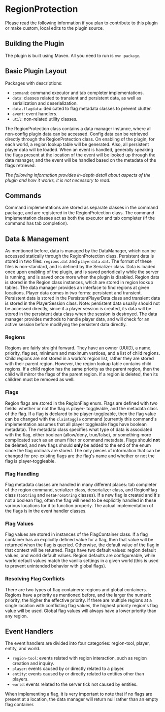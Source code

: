 # RegionProtection
Please read the following information if you plan to contribute to this plugin or make custom, local edits to the plugin
source.

## Building the Plugin
The plugin is built using Maven. All you need to run is `mvn package`.

## Basic Plugin Layout
Packages with descriptions:
- `command`: command executor and tab completer implementations.
- `data`: classes related to transient and persistent data, as well as serialization and deserialization.
- `data.flagdata`: dedicated to flag metadata classes to prevent clutter.
- `event`: event handlers.
- `util`: non-related utility classes.

The RegionProtection class contains a data manager instance, where all non-config plugin data can be accessed. Config data
can be retrieved directly through the RegionProtection class. On enabling of the plugin, for each world, a region lookup
table will be generated. Also, all persistent player data will be loaded. When an event is handled, generally speaking the
flags present at the location of the event will be looked up through the data manager, and the event will be handled based on
the metadata of the flags retrieved.

*The following information provides in-depth detail about aspects of the plugin and how it works, it is not necessary to 
read.*

## Commands
Command implementations are stored as separate classes in the command package, and are registered in the RegionProtection
class. The command implementation classes act as both the executor and tab completer (if the command has tab completion).

## Data & Management
As mentioned before, data is managed by the DataManager, which can be accessed statically through the RegionProtection class.
Persistent data is stored in two files: `regions.dat` and `playerdata.dat`. The format of these files is non-standard, and is
defined by the Serializer class. Data is loaded once upon enabling of the plugin, and is saved periodically while the server
is running, and is saved once more when the plugin is disabled. Region data is stored in the Region class instances, which
are stored in region lookup tables. The data manager provides an interface to find regions at given locations. Player data
comes in two forms: persistent and transient. Persistent data is stored in the PersistentPlayerData class and transient data
is stored in the PlayerSession class. Note: persistent data usually should not be accessed directly, since if a player
session is created, its data will be stored in the persistent data class when the session is destroyed. The data manager
provides methods to handle player data, and will check for an active session before modifying the persistent data directly.

### Regions
Regions are fairly straight forward. They have an owner (UUID), a name, priority, flag set, minimum and maximum vertices, and
a list of child regions. Child regions are not stored in a world's region list, rather they are stored with their parent
region. However, the region lookup table contains child regions. If a child region has the same priority as the parent
region, then the child will mirror the flags of the parent region. If a region is deleted, then its children must be removed
as well.

### Flags
Region flags are stored in the RegionFlag enum. Flags are defined with two fields: whether or not the flag is player-
toggleable, and the metadata class of the flag. If a flag is declared to be player-toggleable, then the flag value can be
changed with the `claimtoggle` command (currently this command's implementation assumes that all player toggleable flags have
boolean metadata). The metadata class specifies what type of data is associated with the flag, either boolean (allow/deny,
true/false), or something more complicated such as an enum filter or command metadata. Flags should **not** be deleted, and
new flags should **only** be added to the end of the enum since the flag ordinals are stored. The only pieces of information
that can be changed for pre-existing flags are the flag's name and whether or not the flag is player-toggleable.

### Flag Handling
Flag metadata classes are handled in many different places: tab completer of the region command, serializer class,
deserializer class, and RegionFlag class (`toString` and `metaFromString` classes). If a new flag is created and it's not a
boolean flag, often the flag will need to be explicitly handled in these various locations for it to function properly. The
actual implementation of the flags is in the event handler classes.

### Flag Values
Flag values are stored in instances of the FlagContainer class. If a flag container has an explicitly defined value for a
flag, then that value will be returned when the flag is queried. Otherwise, the default value of the flag in that context
will be returned. Flags have two default values: region default values, and world default values. Region defaults are
configureable, while world default values match the vanilla settings in a given world (this is used to prevent unintended
behavior with global flags).

### Resolving Flag Conflicts
There are two types of flag containers: regions and global containers. Regions have a priority as mentioned before, and the
larger the numeric priority, the higher the effective priority. If there are multiple regions at a single location with
conflicting flag values, the highest priority region's flag value will be used. Global flag values will always have a lower
priority than any region.

## Event Handlers
The event handlers are divided into four categories: region-tool, player, entity, and world.
- `region-tool`: events related with region interaction, such as region creation and inquiry.
- `player`: events caused by or directly related to a player.
- `entity`: events caused by or directly related to entities other than players.
- `world`: events related to the server tick not caused by entities.

When implementing a flag, it is very important to note that if no flags are present at a location, the data manager will
return null rather than an empty flag container.
